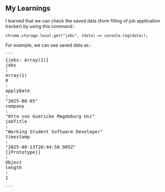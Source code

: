 ## My Learnings

I learned that we can check the saved data (form filling of job application tracker) by using this command : 

```
chrome.storage.local.get("jobs", (data) => console.log(data));
```

For example, we can see saved data as : 

<pre>
```
{jobs: Array(1)}
jobs
: 
Array(1)
0
: 
applyDate
: 
"2025-08-05"
company
: 
"Otto von Guericke Magdeburg Uni"
jobTitle
: 
"Working Student Software Developer"
timestamp
: 
"2025-08-13T20:44:58.905Z"
[[Prototype]]
: 
Object
length
: 
1

```
</pre>